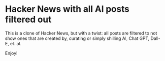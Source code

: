 # Hacker News with all AI posts filtered out

This is a clone of Hacker News, but with a twist: all posts are filtered to not show ones that are created by, curating or simply shilling AI, Chat GPT, Dall-E, et. al.

Enjoy!
